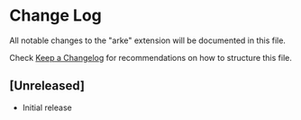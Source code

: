 # Change Log

All notable changes to the "arke" extension will be documented in this file.

Check [Keep a Changelog](http://keepachangelog.com/) for recommendations on how to structure this file.

## [Unreleased]

- Initial release